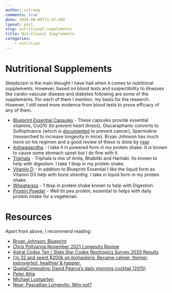```yaml
---
author: vitraag
comments: true
date: 2024-08-06T21:47:49Z
layout: post
slug: nutritional-supplements 
title: Nutritional Supplements
categories:
    - nutrition 
---
```

# Nutritional Supplements
Skepticism is the main thought I have had when it comes to nutritional supplements. However, based on blood tests and suspectibility to illnesses like cardio-vascular disease and diabetes following are some of the supplements. For each of them I mention, my basis for the research. However, I still need more evidence from blood tests to prove efficacy of any of them.

- [Blueprint Essential Capsules]() - These capsules provide essential vitamins, CoQ10 (to prevent heart illness), Glucaraphanic converts to Sulfophrance (which is [documented](https://examine.com/supplements/sulforaphane/) to prevent cancer), Spermidine (researched to increase longevity in mice). Bryan Johnson has much more on his regimen and a good review of these is done by [near](https://near.blog/blueprint-1-0-review/)
- [Ashwagandha](https://www.amazon.com/gp/product/B08L98KD8K) - I take it in powered form in my protein shake. It is known to cause some stomach upset but I do fine with it.
- [Triphala](https://www.amazon.com/Jiva-USDA-Organic-Triphala-Powder/dp/B01N3MOHE8) - Triphala is mix of Amla, Bhabitki and Haritaki. Its known to help with digestion. I take 1 tbsp in my protein shake.
- [Vitamin D](https://www.amazon.com/gp/product/B001N4JYX6) - In addition to Blueprint Essential I like the liquid form as Vitamin D3 help with bone strenthg. I take in liquid form in my protein shake.
- [Wheatgrass](https://www.amazon.com/gp/product/B0788YN5XG) - 1 tbsp in protein shake known to help with Digestion.
- [Protein Powder](https://www.amazon.com/gp/product/B00J074W94/) - Well its pea protein, essential to helps with daily protein intake for a vegeterian.

# Resources
Apart from above, I recommend reading:
- [Bryan Johnson: Blueprint](https://blueprint.bryanjohnson.co/)
- [Chris Pollyanna November 2021 Longevity Review](https://www.longecity.org/forum/blog/221/entry-3686-november-2021-longevity-review/)
- [Astral Codex Ten / Slate Star Codex Nootropics Survey 2020 Results](https://astralcodexten.substack.com/p/nootropics-survey-2020-results)
- [I’m 32 and spent $200k on biohacking. Became calmer, thinner, extroverted, healthier & happier.](https://hackernoon.com/im-32-and-spent-200k-on-biohacking-became-calmer-thinner-extroverted-healthier-happier-2a2e846ae113)
- [QualiaComputing: David Pearce’s daily morning cocktail (2015)](https://qualiacomputing.com/2015/04/15/david-pearces-daily-morning-cocktail-2015/)
- [Peter Attia](https://peterattiamd.com/)
- [Michael Lustgarten](https://michaellustgarten.com/)
- [Near: Pascallian Longevity: Why not?](https://near.blog/pascalian-longevity-why-not/)

